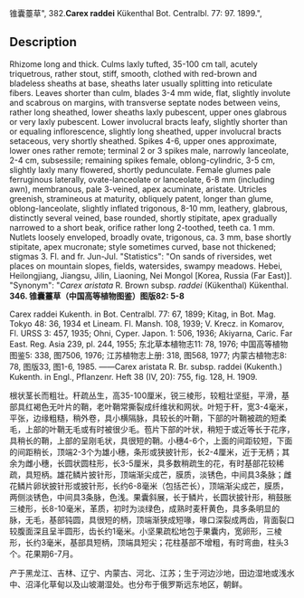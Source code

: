 锥囊薹草",
382.**Carex raddei** Kükenthal Bot. Centralbl. 77: 97. 1899.",

## Description
Rhizome long and thick. Culms laxly tufted, 35-100 cm tall, acutely triquetrous, rather stout, stiff, smooth, clothed with red-brown and bladeless sheaths at base, sheaths later usually splitting into reticulate fibers. Leaves shorter than culm, blades 3-4 mm wide, flat, slightly involute and scabrous on margins, with transverse septate nodes between veins, rather long sheathed, lower sheaths laxly pubescent, upper ones glabrous or very laxly pubescent. Lower involucral bracts leafy, slightly shorter than or equaling inflorescence, slightly long sheathed, upper involucral bracts setaceous, very shortly sheathed. Spikes 4-6, upper ones approximate, lower ones rather remote; terminal 2 or 3 spikes male, narrowly lanceolate, 2-4 cm, subsessile; remaining spikes female, oblong-cylindric, 3-5 cm, slightly laxly many flowered, shortly pedunculate. Female glumes pale ferruginous laterally, ovate-lanceolate or lanceolate, 6-8 mm (including awn), membranous, pale 3-veined, apex acuminate, aristate. Utricles greenish, stramineous at maturity, obliquely patent, longer than glume, oblong-lanceolate, slightly inflated trigonous, 8-10 mm, leathery, glabrous, distinctly several veined, base rounded, shortly stipitate, apex gradually narrowed to a short beak, orifice rather long 2-toothed, teeth ca. 1 mm. Nutlets loosely enveloped, broadly ovate, trigonous, ca. 3 mm, base shortly stipitate, apex mucronate; style sometimes curved, base not thickened; stigmas 3. Fl. and fr. Jun-Jul.
  "Statistics": "On sands of riversides, wet places on mountain slopes, fields, watersides, swampy meadows. Hebei, Heilongjiang, Jiangsu, Jilin, Liaoning, Nei Mongol [Korea, Russia (Far East)].
  "Synonym": "*Carex aristata* R. Brown subsp. *raddei* (Kükenthal) Kükenthal.
**346. 锥囊薹草（中国高等植物图鉴）图版82: 5-8**

Carex raddei Kukenth. in Bot. Centralbl. 77: 67, 1899; Kitag, in Bot. Mag. Tokyo 48: 36, 1934 et Lineam. Fl. Mansh. 108, 1939; V. Krecz. in Komarov, Fl. URSS 3: 457, 1935; Ohni, Cyper. Japon. 1: 506, 1936; Akiyarna, Caric. Far East. Reg. Asia 239, pl. 244, 1955; 东北草本植物志11: 78, 1976; 中国高等植物图鉴5: 338, 图7506, 1976; 江苏植物志上册: 318, 图568, 1977; 内蒙古植物志8: 78, 图版33, 图1-6, 1985. ——Carex aristata R. Br. subsp. raddei (Kukenth.) Kukenth. in Engl., Pflanzenr. Heft 38 (IV, 20): 755, fig. 128, H. 1909.

根状茎长而粗壮。秆疏丛生，高35-100厘米，锐三棱形，较粗壮坚挺，平滑，基部具红褐色无叶片的鞘，老叶鞘常撕裂成纤维状和网状。叶短于秆，宽3-4毫米，平张，边缘粗糙，稍外卷，具小横隔脉，具较长的叶鞘，下部的叶鞘被疏的短柔毛，上部的叶鞘无毛或有时被很少毛。苞片下部的叶状，稍短于或近等长于花序，具稍长的鞘，上部的呈刚毛状，具很短的鞘。小穗4-6个，上面的间距较短，下面的间距稍长，顶端2-3个为雄小穗，条形或狭披针形，长2-4厘米，近于无柄；其余为雌小穗，长圆状圆柱形，长3-5厘米，具多数稍疏生的花，有时基部花较稀疏，具短柄。雄花鳞片披针形，顶端渐尖成芒，膜质，淡锈色，中间具3条脉；雌花鳞片卵状披针形或披针形，长约6-8毫米（包括芒长），顶端渐尖成芒，膜质，两侧淡锈色，中间具3条脉，色浅。果囊斜展，长于鳞片，长圆状披针形，稍鼓胀三棱形，长8-10毫米，革质，初时为淡绿色，成熟时麦秆黄色，具多条明显的脉，无毛，基部钝圆，具很短的柄，顶端渐狭成短喙，喙口深裂成两齿，背面裂口较腹面深且呈半圆形，齿长约1毫米。小坚果疏松地包于果囊内，宽卵形，三棱形，长约3毫米，基部具短柄，顶端具短尖；花柱基部不增粗，有时弯曲，柱头3个。花果期6-7月。

产于黑龙江、吉林、辽宁、内蒙古、河北、江苏；生于河边沙地，田边湿地或浅水中、沼泽化草甸以及山坡潮湿处。也分布于俄罗斯远东地区，朝鲜。
